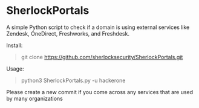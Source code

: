 # SherlockPortals
A simple Python script to check if a domain is using external services like Zendesk, OneDirect, Freshworks, and Freshdesk.


Install:
> git clone https://github.com/sherlocksecurity/SherlockPortals.git

Usage:
> python3 SherlockPortals.py -u hackerone

Please create a new commit if you come across any services that are used by many organizations
